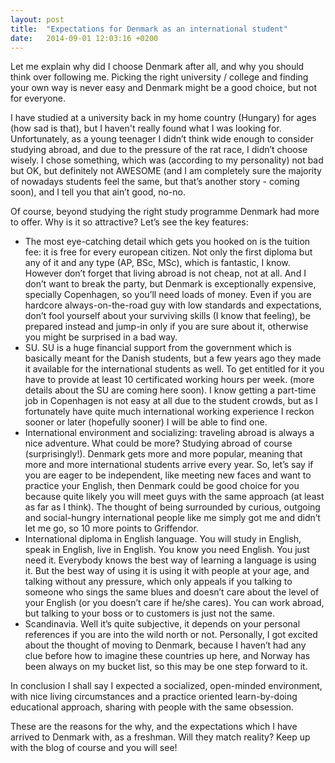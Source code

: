 ```yaml
---
layout: post
title:  "Expectations for Denmark as an international student"
date:   2014-09-01 12:03:16 +0200
---
```

Let me explain why did I choose Denmark after all, and why you should think over following me. Picking the right university / college and finding your own way is never easy and Denmark might be a good choice, but not for everyone.

I have studied at a university back in my home country (Hungary) for ages (how sad is that), but I haven't really found what I was looking for. Unfortunately, as a young teenager I didn’t think wide enough to consider studying abroad, and due to the pressure of the rat race, I didn’t choose wisely. I chose something, which was (according to my personality) not bad but OK, but definitely not AWESOME (and I am completely sure the majority of nowadays students feel the same, but that’s another story - coming soon), and I tell you that ain’t good, no-no.
 
Of course, beyond studying the right study programme Denmark had more to offer. Why is it so attractive? Let’s see the key features:
 
- The most eye-catching detail which gets you hooked on is the tuition fee: it is free for every european citizen. Not only the first diploma but any of it and any type (AP, BSc, MSc), which is fantastic, I know. However don’t forget that living abroad is not cheap, not at all. And I don’t want to break the party, but Denmark is exceptionally expensive, specially Copenhagen, so you’ll need loads of money. Even if you are hardcore always-on-the-road guy with low standards and expectations, don’t fool yourself about your surviving skills (I know that feeling), be prepared instead and jump-in only if you are sure about it,  otherwise you might be surprised in a bad way.
- SU. SU is a huge financial support from the government which is basically meant for the Danish students, but a few years ago they made it available for the international students as well. To get entitled for it you have to provide at least 10 certificated working hours per week. (more details about the SU are coming here soon). I know getting a part-time job in Copenhagen is not easy at all due to the student crowds, but as I fortunately have quite much international working experience I reckon sooner or later (hopefully sooner) I will be able to find one.
- International environment and socializing: traveling abroad is always a nice adventure. What could be more? Studying abroad of course (surprisingly!). Denmark gets more and more popular, meaning that more and more international students arrive every year. So, let’s say if you are eager to be independent, like meeting new faces and want to practice your English, then Denmark could be good choice for you because quite likely you will meet guys with the same approach (at least as far as I think). The thought of being surrounded by curious, outgoing and social-hungry international people like me simply got me and didn’t let me go, so 10 more points to Griffendor.
- International diploma in English language. You will study in English, speak in English, live in English. You know you need English. You just need it. Everybody knows the best way of learning a language is using it. But the best way of using it is using it with people at your age, and talking without any pressure, which only appeals if you talking to someone who sings the same blues and doesn’t care about the level of your English (or you doesn’t care if he/she cares). You can work abroad, but talking to your boss or to customers is just not the same.
- Scandinavia. Well it’s quite subjective, it depends on your personal references if you are into the wild north or not. Personally, I got excited about the thought of moving to Denmark, because I haven’t had any clue before how to imagine these countries up here, and Norway has been always on my bucket list, so this may be one step forward to it.

In conclusion I shall say I expected a socialized, open-minded environment, with nice living circumstances and a practice oriented learn-by-doing educational approach, sharing with people with the same obsession.
 
These are the reasons for the why, and the expectations which I have arrived to Denmark with, as a freshman. Will they match reality? Keep up with the blog of course and you will see!
